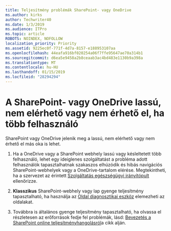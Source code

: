 ```yaml
---
title: Teljesítmény problémák SharePoint- vagy OneDrive
ms.author: kirks
author: Techwriter40
ms.date: 1/3/2019
ms.audience: ITPro
ms.topic: article
ROBOTS: NOINDEX, NOFOLLOW
localization_priority: Priority
ms.assetid: 9225ec0f-771f-4d7a-8157-e188953107aa
ms.openlocfilehash: 44eafa916bf020254a06f7ffe95647ae70a314b1
ms.sourcegitcommit: d6ea5e9458a2b8ceaab3ac4bd483e1130b9a398a
ms.translationtype: MT
ms.contentlocale: hu-HU
ms.lasthandoff: 01/15/2019
ms.locfileid: "28294294"
---
```

# <a name="sharepoint-or-onedrive-slow-inaccessible-or-unavailable-for-multiple-users"></a>A SharePoint- vagy OneDrive lassú, nem elérhető vagy nem érhető el, ha több felhasználó

SharePoint vagy OneDrive jelenik meg a lassú, nem elérhető vagy nem érhető el más oka is lehet. 
  
1. Ha a OneDrive vagy a SharePoint webhely lassú vagy késleltetett több felhasználó, lehet egy ideiglenes szolgáltatást a probléma adott felhasználók tapasztalhatnak szakaszos elhúzódik és hibás navigációs SharePoint-webhelyek vagy a OneDrive-tartalom elérése. Megtekintheti, ha a szervezet az érintett [Szolgáltatás egészségügyi irányítópult](https://admin.microsoft.com/AdminPortal/Home#/servicehealth) ellenőrizze. 
  
2. **Klasszikus** SharePoint-webhely vagy lap gyenge teljesítmény tapasztalható, ha használja az [Oldal diagnosztikai eszköz](https://aka.ms/perftool) elemezheti az oldalakat. 
  
3. Továbbra is általános gyenge teljesítmény tapasztalható, ha olvassa el részletesen az erőforrások fedje fel problémák, lásd: [Bevezetés a SharePoint online teljesítményhangolásról](https://go.microsoft.com/fwlink/?linkid=2024334)a cikk alján.
  

